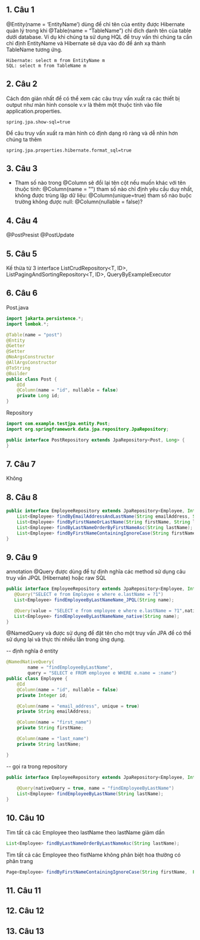 ## 1. Câu 1
@Entity(name = ‘EntityName’) dùng để chỉ tên của entity được Hibernate quản lý trong khi @Table(name = “TableName”) chỉ đích danh tên của table dưới database. 
Ví dụ khi chúng ta sử dụng HQL để truy vấn thì chúng ta cần chỉ định EntityName và Hibernate sẽ dựa vào đó để ánh xạ thành TableName tương ứng.
```
Hibernate: select m from EntityName m 
SQL: select m from TableName m
```
## 2. Câu 2
Cách đơn giản nhất để có thể xem các câu truy vấn xuất ra các thiết bị output như màn hình console v.v là thêm một thuộc tính vào file application.properties.
```
spring.jpa.show-sql=true
```
Để câu truy vấn xuất ra màn hình có định dạng rõ ràng và dễ nhìn hơn chúng ta thêm
```
spring.jpa.properties.hibernate.format_sql=true
```
## 3. Câu 3
 - Tham số nào trong @Column sẽ đổi lại tên cột nếu muốn khác với tên thuộc tính: @Column(name = "") 
   tham số nào chỉ định yêu cầu duy nhất, không được trùng lặp dữ liệu: @Column(unique=true)
   tham số nào buộc trường không được null: @Column(nullable = false)?
## 4. Câu 4
@PostPresist
@PostUpdate
## 5. Câu 5
Kế thừa từ 3 interface 
ListCrudRepository<T, ID>, 
ListPagingAndSortingRepository<T, ID>, 
QueryByExampleExecutor<T>
## 6. Câu 6
Post.java
```java
import jakarta.persistence.*;
import lombok.*;

@Table(name = "post")
@Entity
@Getter
@Setter
@NoArgsConstructor
@AllArgsConstructor
@ToString
@Builder
public class Post {
    @Id
    @Column(name = "id", nullable = false)
    private Long id;
}
```
Repository

```java
import com.example.testjpa.entity.Post;
import org.springframework.data.jpa.repository.JpaRepository;

public interface PostRepository extends JpaRepository<Post, Long> {
}
```
## 7. Câu 7
Không
## 8. Câu 8
```java
public interface EmployeeRepository extends JpaRepository<Employee, Integer> {
    List<Employee> findByEmailAddressAndLastName(String emailAddress, String lastName);
    List<Employee> findByFirstNameOrLastName(String firstName, String lastName);
    List<Employee> findByLastNameOrderByFirstNameAsc(String lastName);
    List<Employee> findByFirstNameContainingIgnoreCase(String firstName);
}
```
## 9. Câu 9
annotation @Query được dùng để tự định nghĩa các method sử dụng câu truy vấn JPQL (Hibernate) hoặc raw SQL
```java
public interface EmployeeRepository extends JpaRepository<Employee, Integer> {
   @Query("SELECT e from Employee e where e.lastName = ?1")
   List<Employee> findEmployeeByLastNameName_JPQL(String name);

   @Query(value = "SELECT e from employee e where e.lastName = ?1",nativeQuery = true)
   List<Employee> findEmployeeByLastNameName_native(String name);
}
```
 @NamedQuery và được sử dụng để đặt tên cho một truy vấn JPA để có thể sử dụng lại và thực thi nhiều lần trong ứng dụng.

-- định nghĩa ở entity
```java
@NamedNativeQuery(
        name = "findEmployeeByLastName",
        query = "SELECT e FROM employee e WHERE e.name = :name")
public class Employee {
    @Id
    @Column(name = "id", nullable = false)
    private Integer id;

    @Column(name = "email_address", unique = true)
    private String emailAddress;

    @Column(name = "first_name")
    private String firstName;

    @Column(name = "last_name")
    private String lastName;

}
```

-- gọi ra trong repository
```java
public interface EmployeeRepository extends JpaRepository<Employee, Integer> {
    
    @Query(nativeQuery = true, name = "findEmployeeByLastName")
    List<Employee> findEmployeeByLastName(String lastName);
}
```
## 10. Câu 10
Tìm tất cả các Employee theo lastName theo lastName giảm dần
```java
List<Employee> findByLastNameOrderByLastNameAsc(String lastName);
```
Tìm tất cả các Employee theo fistName không phân biệt hoa thường có phân trang
```java
Page<Employee> findByFirstNameContainingIgnoreCase(String firstName,  Pageable pageable);
```
## 11. Câu 11

## 12. Câu 12

## 13. Câu 13


